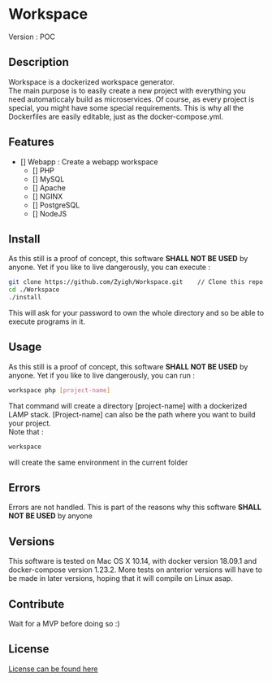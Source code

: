 # Workspace

Version : POC

## Description

Workspace is a dockerized workspace generator.  
The main purpose is to easily create a new project with everything you need automaticcaly build as microservices. Of course, as every project is special, you might have some special requirements. This is why all the Dockerfiles are easily editable, just as the docker-compose.yml.

## Features

- [] Webapp : Create a webapp workspace
    - [] PHP 
    - [] MySQL
    - [] Apache
    - [] NGINX
    - [] PostgreSQL
    - [] NodeJS

## Install

As this still is a proof of concept, this software **SHALL NOT BE USED** by anyone. Yet if you like to live dangerously, you can execute :

```bash
git clone https://github.com/Zyigh/Workspace.git    // Clone this repo
cd ./Workspace
./install
```

This will ask for your password to own the whole directory and so be able to execute programs in it.

## Usage

As this still is a proof of concept, this software **SHALL NOT BE USED** by anyone. Yet if you like to live dangerously, you can run :

```bash
workspace php [project-name]
```

That command will create a directory [project-name] with a dockerized LAMP stack. [Project-name] can also be the path where you want to build your project.  
Note that :
```bash
workspace
```

will create the same environment in the current folder

## Errors
 
Errors are not handled. This is part of the reasons why this software **SHALL NOT BE USED** by anyone

## Versions

This software is tested on Mac OS X 10.14, with docker version 18.09.1 and docker-compose version 1.23.2.
More tests on anterior versions will have to be made in later versions, hoping that it will compile on Linux asap.

## Contribute

Wait for a MVP before doing so :)

## License

[License can be found here](https://github.com/Zyigh/Workspace/blob/master/LICENSE)
